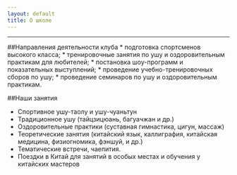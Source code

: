 ```yaml
---
layout: default
title: О школе
---
```

<hr>
<!--
##Цели создания клуба
* Гармоничное развитие физических, интеллектуальных и духовных способностей.
* Организация подготовки спортсменов для выступления на всех уровнях соревнований.
* Привлечение детей и молодежи к занятиям спортом.
* Пропаганда и популяризация здорового образа жизни.
-->
##Направления деятельности клуба
* подготовка спортсменов высокого класса;
* тренировочные занятия по ушу и оздоровительным практикам для любителей;
* постановка шоу-программ и показательных выступлений;
* проведение учебно-тренировочных сборов по ушу;
* проведение семинаров по ушу и оздоровительным практикам.


##Наши занятия
* Спортивное ушу-таолу и ушу-чуаньтун
* Традиционное ушу (тайцзицюань, багуачжан и др.)
* Оздоровительные практики (суставная гимнастика, цигун, массаж)
* Теоретические занятия (китайский язык, каллиграфия, китайская медицина, физиогномика, фэншуй, и др.)
* Тематические встречи, чаепития.
* Поездки в Китай для занятий в особых местах и обучения у китайских мастеров

<!--
##Наши тренеры
<table><tr>
  <td><img src='/huabao/ren/belousov.jpg' alt='А.В. Белоусов' width='270'>
    <br>
    <b>Белоусов Алексей</b>
  </td>
</tr></table>
-->
